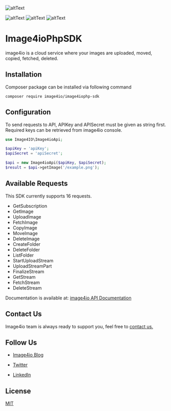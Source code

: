 ![altText](https://cdn.image4.io/i4io/logo-dark-side.png "Logo")

![altText](https://img.shields.io/packagist/php-v/image4io/image4iophp-sdk?color=orange "Version") 
![altText](https://img.shields.io/github/license/Image4IO/image4iophpSDK "License") ![altText](https://img.shields.io/github/languages/top/Image4IO/image4iophpSDK "Lang")

# Image4ioPhpSDK 
image4io is a cloud service where your images are uploaded, moved, copied, fetched, deleted.

## Installation
Composer package can be installed via following command

```composer require image4io/image4iophp-sdk```

## Configuration
To send requests to API, APIKey and APISecret must be given as string first. Required keys can be retrieved from image4io console.
```php
use Image4IO\Image4ioApi;

$apiKey = 'apiKey';
$apiSecret = 'apiSecret';

$api = new Image4ioApi($apiKey, $apiSecret);
$result = $api->getImage('/example.png');
```

## Available Requests
This SDK currently supports 16 requests.

* GetSubscription
* GetImage
* UploadImage
* FetchImage
* CopyImage
* MoveImage
* DeleteImage
* CreateFolder
* DeleteFolder
* ListFolder
* StartUploadStream
* UploadStreamPart
* FinalizeStream
* GetStream
* FetchStream
* DeleteStream

Documentation is available at: [image4io API Documentation](https://image4.io/en/documentation)

## Contact Us
Image4io team is always ready to support you, feel free to 
[contact us.](https://image4.io/en/contact)

## Follow Us
* [Image4io Blog](https://image4.io/en/blog)

* [Twitter](https://twitter.com/image4io)

* [LinkedIn]( linkedin.com/company/image4io/)

## License
[MIT](https://choosealicense.com/licenses/mit/)
